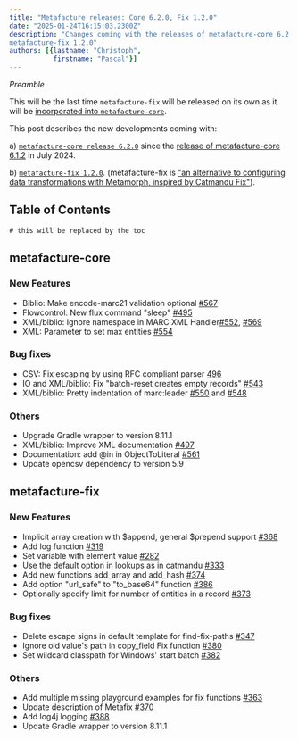 ```yaml
---
title: "Metafacture releases: Core 6.2.0, Fix 1.2.0"
date: "2025-01-24T16:15:03.2300Z"
description: "Changes coming with the releases of metafacture-core 6.2.0 and
metafacture-fix 1.2.0"
authors: [{lastname: "Christoph",
           firstname: "Pascal"}]
---
```


*Preamble*

This will be the last time `metafacture-fix` will be released on its own as it will be [incorporated into `metafacture-core`](https://github.com/metafacture/metafacture-core/issues/577).

This post describes the new developments coming with:

a) [`metafacture-core release 6.2.0`](https://central.sonatype.com/namespace/org.metafacture) since the [release of metafacture-core 6.1.2](https://blog.metafacture.org/metafacture-releases_core-6.1.2_fix-1.1.2_playground-1.1.2/#metafacture-core) in July 2024.

b) [`metafacture-fix 1.2.0`](https://github.com/metafacture/metafacture-fix/releases/tag/1.2.0).
    (metafacture-fix is ["an alternative to configuring data transformations with
    Metamorph, inspired by Catmandu Fix"](https://github.com/metafacture/metafacture-fix)).

## Table of Contents

```toc
# this will be replaced by the toc
```

## metafacture-core

### New Features
- Biblio: Make encode-marc21 validation optional [#567](https://github.com/metafacture/metafacture-core/issues/567)
- Flowcontrol: New flux command "sleep" [#495](https://github.com/metafacture/metafacture-core/issues/495)
- XML/biblio: Ignore namespace in MARC XML Handler[#552](https://github.com/metafacture/metafacture-core/issues/552), [#569](https://github.com/metafacture/metafacture-core/issues/569)
- XML: Parameter to set max entities [#554](https://github.com/metafacture/metafacture-core/issues/554)

### Bug fixes
- CSV: Fix escaping by using RFC compliant parser [496](https://github.com/metafacture/metafacture-core/issues/496)
- IO and XML/biblio: Fix "batch-reset creates empty records" [#543](https://github.com/metafacture/metafacture-core/issues/543)
- XML/biblio: Pretty indentation of marc:leader [#550](https://github.com/metafacture/metafacture-core/issues/550) and [#548](https://github.com/metafacture/metafacture-core/issues/548)

### Others
- Upgrade Gradle wrapper to version 8.11.1
- XML/biblio: Improve XML documentation [#497](https://github.com/metafacture/metafacture-core/issues/497)
- Documentation: add @in in ObjectToLiteral [#561](https://github.com/metafacture/metafacture-core/pull/561)
- Update opencsv dependency to version 5.9

## metafacture-fix

### New Features

- Implicit array creation with $append, general $prepend support [#368](https://github.com/metafacture/metafacture-fix/issues/368)
- Add log function [#319](https://github.com/metafacture/metafacture-fix/issues/319)
- Set variable with element value [#282](https://github.com/metafacture/metafacture-fix/issues/282)
- Use the default option in lookups as in catmandu [#333](https://github.com/metafacture/metafacture-fix/issues/333)
- Add new functions add_array and add_hash [#374](https://github.com/metafacture/metafacture-fix/issues/374)
- Add option "url_safe" to "to_base64" function [#386](https://github.com/metafacture/metafacture-fix/issues/386)
- Optionally specify limit for number of entities in a record [#373](https://github.com/metafacture/metafacture-fix/issues/373)

### Bug fixes

- Delete escape signs in default template for find-fix-paths [#347](https://github.com/metafacture/metafacture-fix/issues/347)
- Ignore old value's path in copy_field Fix function [#380](https://github.com/metafacture/metafacture-fix/issues/380)
- Set wildcard classpath for Windows' start batch [#382](https://github.com/metafacture/metafacture-fix/issues/382)

### Others

- Add multiple missing playground examples for fix functions [#363](https://github.com/metafacture/metafacture-fix/issues/363)
 - Update description of Metafix [#370]((https://github.com/metafacture/metafacture-fix/pull/370))
- Add log4j logging [#388](https://github.com/metafacture/metafacture-fix/issues/388)
- Update Gradle wrapper to version 8.11.1

